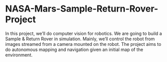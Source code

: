 # NASA-Mars-Sample-Return-Rover-Project
In this project, we’ll do computer vision for robotics. We are going to build a Sample &amp; Return Rover in simulation. Mainly, we’ll control the robot from images streamed from a camera mounted on the robot. The project aims to do autonomous mapping and navigation given an initial map of the environment.
